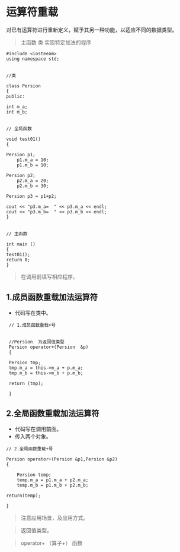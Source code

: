 # 运算符重载

对已有运算符进行重新定义，赋予其另一种功能，以适应不同的数据类型。

> 主函数   类    实现特定加法的程序

```
#include <iosteeam>
using namespace std;


//类

class Persion
{
public:

int m_a;
int m_b;


// 全局函数

void test01()
{

Persion p1;
    p1.m_a = 10;
    p1.m_b = 10;

Persion p2;
    p2.m_a = 20;
    p2.m_b = 30;

Persion p3 = p1+p2;

cout << "p3.m_a=  " << p3.m_a << endl;
cout << "p3.m_b=  " << p3.m_b << endl;
}


// 主函数

int main ()
{
test01();
return 0;
}
```
> 在调用前填写相应程序。



## 1.成员函数重载加法运算符

- 代码写在类中。


```
 // 1.成员函数重载+号


 //Persion  为返回值类型
 Persion operator+(Persion  &p)    
 {

 Persion tmp;
 tmp.m_a = this->m_a + p.m_a;
 tmp.m_b = this->m_b + p.m_b;

 return (tmp);

 }
```


## 2.全局函数重载加法运算符

- 代码写在调用前面。
- 传入两个对象。

```
// 2.全局函数重载+号

Persion operator+(Persion &p1,Persion &p2)
{

    Persion temp;
    temp.m_a = p1.m_a + p2.m_a;
    temp.m_b = p1.m_b + p2.m_b;

return(temp); 

}
```

> 注意应用场景，及应用方式。

> 返回值类型。

> operator+ （算子+） 函数